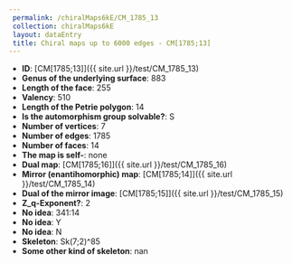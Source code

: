 ```yaml
--- 
 permalink: /chiralMaps6kE/CM_1785_13 
 collection: chiralMaps6kE
 layout: dataEntry
 title: Chiral maps up to 6000 edges - CM[1785;13]
---
```


- **ID**: [CM[1785;13]]({{ site.url }}/test/CM_1785_13)
- **Genus of the underlying surface**: 883
- **Length of the face**: 255
- **Valency**: 510
- **Length of the Petrie polygon**: 14
- **Is the automorphism group solvable?**: S
- **Number of vertices**: 7
- **Number of edges**: 1785
- **Number of faces**: 14
- **The map is self-**: none
- **Dual map**: [CM[1785;16]]({{ site.url }}/test/CM_1785_16)
- **Mirror (enantihomorphic) map**: [CM[1785;14]]({{ site.url }}/test/CM_1785_14)
- **Dual of the mirror image**: [CM[1785;15]]({{ site.url }}/test/CM_1785_15)
- **Z_q-Exponent?**: 2
- **No idea**:  341:14
- **No idea**: Y
- **No idea**: N
- **Skeleton**: Sk(7;2)^85
- **Some other kind of skeleton**: nan
